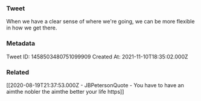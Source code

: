 ### Tweet
When we have a clear sense of where we're going, we can be more flexible in how we get there.

### Metadata
Tweet ID: 1458503480751099909
Created At: 2021-11-10T18:35:02.000Z

### Related
[[2020-08-19T21:37:53.000Z - JBPetersonQuote - You have to have an aimthe nobler the aimthe better your life https]]

